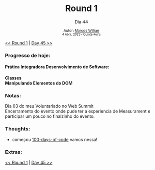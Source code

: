 <div align="center">
  <h1>Round 1</h1>
  <p>Dia 44</p>

  <sub>
    Autor: <a href="https://github.com/marcosmwx" target="_blank">Marcos Willian</a>
    <br>
    <small>4 Abril, 2023 -  Quinta-Feira</small>
  </sub>
</div>

[<< Round 1](./README.MD) | [Day 45 >>](dia045.md)

### Progresso de hoje:

<h4>Prática Integradora Desenvolvimento de Software:<h4>
Classes<br>
Manipulando Elementos do DOM<br>

### Notas:

Dia 03 do meu Voluntariado no Web Summit <br>
Encerramento do evento onde pude ter a experiencia de Measurament e participar um pouco no finalzinho do evento.

### Thoughts:

- começou [100-days-of-code](https://github.com/marcosmwx/100DaysOfCode) vamos nessa!

### Extras:

[<< Round 1](./README.MD) | [Day 45 >>](dia045.md)

